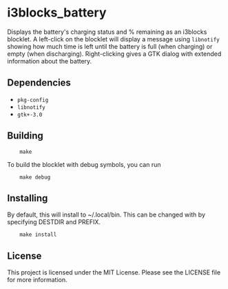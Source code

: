 # i3blocks_battery

Displays the battery's charging status and % remaining as an i3blocks
blocklet. A left-click on the blocklet will display a message using
`libnotify` showing how much time is left until the battery is full
(when charging) or empty (when discharging). Right-clicking gives a GTK
dialog with extended information about the battery.

## Dependencies

* `pkg-config`
* `libnotify`
* `gtk+-3.0`

## Building

```
    make
```

To build the blocklet with debug symbols, you can run

```
    make debug
```

## Installing

By default, this will install to ~/.local/bin. This can be changed with
by specifying DESTDIR and PREFIX.

```
    make install
```

## License

This project is licensed under the MIT License. Please see the LICENSE
file for more information.

